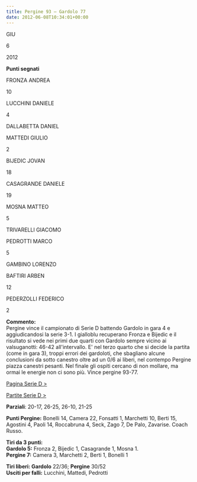 ```yaml
---
title: Pergine 93 – Gardolo 77
date: 2012-06-08T10:34:01+00:00
---
```

GIU

6

2012

**Punti segnati**

FRONZA ANDREA

10

LUCCHINI DANIELE

4

DALLABETTA DANIEL

MATTEDI GIULIO

2

BIJEDIC JOVAN

18

CASAGRANDE DANIELE

19

MOSNA MATTEO

5

TRIVARELLI GIACOMO

PEDROTTI MARCO

5

GAMBINO LORENZO

BAFTIRI ARBEN

12

PEDERZOLLI FEDERICO

2

**Commento:**  
Pergine vince il campionato di Serie D battendo Gardolo in gara 4 e aggiudicandosi la serie 3-1. I gialloblu recuperano Fronza e Bijedic e il risultato si vede nei primi due quarti con Gardolo sempre vicino ai valsuganotti: 46-42 all'intervallo. E' nel terzo quarto che si decide la partita (come in gara 3), troppi errori dei gardoloti, che sbagliano alcune conclusioni da sotto canestro oltre ad un 0/6 ai liberi, nel contempo Pergine piazza canestri pesanti. Nel finale gli ospiti cercano di non mollare, ma ormai le energie non ci sono più. Vince pergine 93-77.

[Pagina Serie D >](http://www.basketgardolo.it/serie-d)

[Partite Serie D >](http://www.basketgardolo.it/?tag=serie-d&cat=11)

**Parziali**: 20-17, 26-25, 26-10, 21-25  

**Punti Pergine:** Bonelli 14, Camera 22, Fonsatti 1, Marchetti 10, Berti 15, Agostini 4, Paoli 14, Roccabruna 4, Seck, Zago 7, De Palo, Zavarise. Coach Russo.

**Tiri da 3 punti:**  
**Gardolo 5:** Fronza 2, Bijedic 1, Casagrande 1, Mosna 1.  
**Pergine 7:** Camera 3, Marchetti 2, Berti 1, Bonelli 1

**Tiri liberi: Gardolo** 22/36; **Pergine** 30/52  
**Usciti per falli:** Lucchini, Mattedi, Pedrotti
